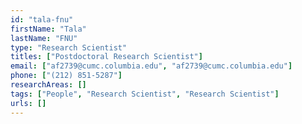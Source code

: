 ```yaml
---
id: "tala-fnu"
firstName: "Tala"
lastName: "FNU"
type: "Research Scientist"
titles: ["Postdoctoral Research Scientist"]
email: ["af2739@cumc.columbia.edu", "af2739@cumc.columbia.edu"]
phone: ["(212) 851-5287"]
researchAreas: []
tags: ["People", "Research Scientist", "Research Scientist"]
urls: []
---
```

